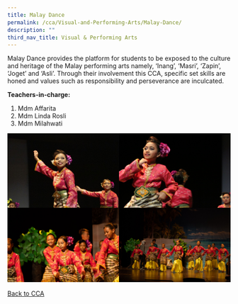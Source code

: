 ```yaml
---
title: Malay Dance
permalink: /cca/Visual-and-Performing-Arts/Malay-Dance/
description: ""
third_nav_title: Visual & Performing Arts
---
```

Malay Dance provides the platform for students to be exposed to the culture and heritage of the Malay performing arts namely, ‘Inang’, ‘Masri’, ‘Zapin’, ‘Joget’ and ‘Asli’. Through their involvement this CCA, specific set skills are honed and values such as responsibility and perseverance are inculcated.

  

**Teachers-in-charge:**

  

1.  Mdm Affarita
2.  Mdm Linda Rosli
3.  Mdm Milahwati

<img src="/images/IMG_0099.jpeg" 
     style="width:50%;float:left"><img src="/images/IMG_9782.jpeg" 
     style="width:50%;float:left">
<img src="/images/20190704-_AR38536.jpeg" 
     style="width:50%;float:left"><img src="/images/20190704-_AR38539.jpeg" 
     style="width:50%">
		 
[Back to CCA](/caps-experience/Social-Moral-Emotional/Co-Curricular-Activities-CCA/)